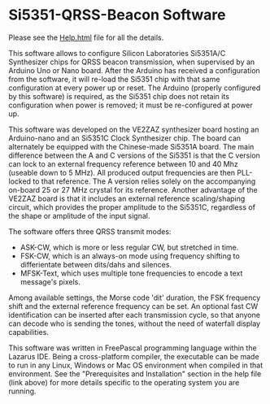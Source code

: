# Si5351-QRSS-Beacon Software

Please see the [Help.html]( http://htmlpreview.github.com/?https://github.com/VE2ZAZ/Si5351-QRSS-Beacon/blob/Repository-prep-work/Help.html) file for all the details.

This software allows to configure Silicon Laboratories Si5351A/C Synthesizer chips for QRSS beacon transmission, when supervised by an Arduino Uno or Nano board. After the Arduino has received a configuration from the software, it will re-load the Si5351 chip with that same configuration at every power up or reset. The Arduino (properly configured by this software) is required, as the Si5351 chip does not retain its configuration when power is removed; it must be re-configured at power up.

This software was developed on the VE2ZAZ synthesizer board hosting an Arduino-nano and an Si5351C Clock Synthesizer chip. The board can alternately be equipped with the Chinese-made Si5351A board. The main difference between the A and C versions of the Si5351 is that the C version can lock to an external frequency reference between 10 and 40 Mhz (useable down to 5 MHz). All produced output frequencies are then PLL-locked to that reference. The A version relies solely on the accompanying on-board 25 or 27 MHz crystal for its reference. Another advantage of the VE2ZAZ board is that it includes an external reference scaling/shaping circuit, which provides the proper amplitude to the Si5351C, regardless of the shape or amplitude of the input signal.

 The software offers three QRSS transmit modes:

* ASK-CW, which is more or less regular CW, but stretched in time.
* FSK-CW, which is an always-on mode using frequency shifting to differientate between dits/dahs and silences.
* MFSK-Text, which uses multiple tone frequencies to encode a text message's pixels. 

Among available settings, the Morse code 'dit' duration, the FSK frequency shift and the external reference frequency can be set. An optional fast CW identification can be inserted after each transmission cycle, so that anyone can decode who is sending the tones, without the need of waterfall display capabilities. 

This software was written in FreePascal programming language within the Lazarus IDE. Being a cross-platform compiler, the executable can be made to run in any Linux, Windows or Mac OS environment when compiled in that environment. See the "Prerequisites and Installation" section in the help file (link above) for more details specific to the operating system you are running. 
